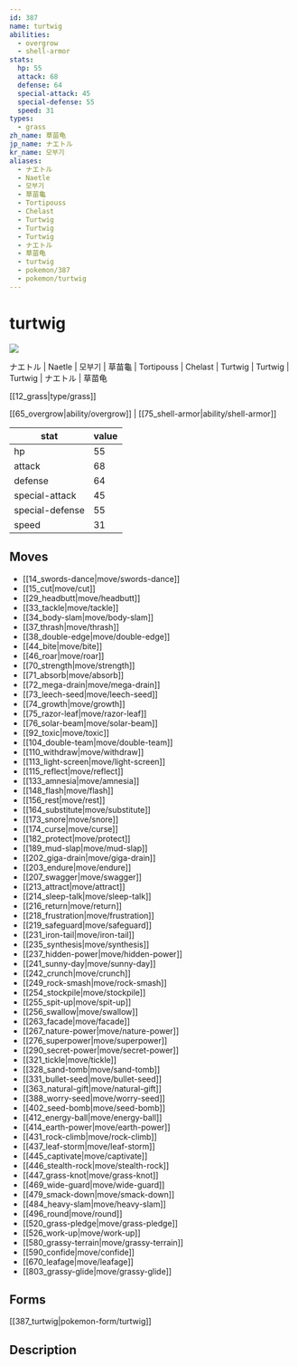 ```yaml
---
id: 387
name: turtwig
abilities:
  - overgrow
  - shell-armor
stats:
  hp: 55
  attack: 68
  defense: 64
  special-attack: 45
  special-defense: 55
  speed: 31
types:
  - grass
zh_name: 草苗龟
jp_name: ナエトル
kr_name: 모부기
aliases:
  - ナエトル
  - Naetle
  - 모부기
  - 草苗龜
  - Tortipouss
  - Chelast
  - Turtwig
  - Turtwig
  - Turtwig
  - ナエトル
  - 草苗龟
  - turtwig
  - pokemon/387
  - pokemon/turtwig
---
```

# turtwig

![](https://raw.githubusercontent.com/PokeAPI/sprites/master/sprites/pokemon/387.png)

ナエトル | Naetle | 모부기 | 草苗龜 | Tortipouss | Chelast | Turtwig | Turtwig | Turtwig | ナエトル | 草苗龟

[[12_grass|type/grass]]

[[65_overgrow|ability/overgrow]] | [[75_shell-armor|ability/shell-armor]]

|stat|value|
|---|---|
|hp|55|
|attack|68|
|defense|64|
|special-attack|45|
|special-defense|55|
|speed|31|


## Moves

- [[14_swords-dance|move/swords-dance]]
- [[15_cut|move/cut]]
- [[29_headbutt|move/headbutt]]
- [[33_tackle|move/tackle]]
- [[34_body-slam|move/body-slam]]
- [[37_thrash|move/thrash]]
- [[38_double-edge|move/double-edge]]
- [[44_bite|move/bite]]
- [[46_roar|move/roar]]
- [[70_strength|move/strength]]
- [[71_absorb|move/absorb]]
- [[72_mega-drain|move/mega-drain]]
- [[73_leech-seed|move/leech-seed]]
- [[74_growth|move/growth]]
- [[75_razor-leaf|move/razor-leaf]]
- [[76_solar-beam|move/solar-beam]]
- [[92_toxic|move/toxic]]
- [[104_double-team|move/double-team]]
- [[110_withdraw|move/withdraw]]
- [[113_light-screen|move/light-screen]]
- [[115_reflect|move/reflect]]
- [[133_amnesia|move/amnesia]]
- [[148_flash|move/flash]]
- [[156_rest|move/rest]]
- [[164_substitute|move/substitute]]
- [[173_snore|move/snore]]
- [[174_curse|move/curse]]
- [[182_protect|move/protect]]
- [[189_mud-slap|move/mud-slap]]
- [[202_giga-drain|move/giga-drain]]
- [[203_endure|move/endure]]
- [[207_swagger|move/swagger]]
- [[213_attract|move/attract]]
- [[214_sleep-talk|move/sleep-talk]]
- [[216_return|move/return]]
- [[218_frustration|move/frustration]]
- [[219_safeguard|move/safeguard]]
- [[231_iron-tail|move/iron-tail]]
- [[235_synthesis|move/synthesis]]
- [[237_hidden-power|move/hidden-power]]
- [[241_sunny-day|move/sunny-day]]
- [[242_crunch|move/crunch]]
- [[249_rock-smash|move/rock-smash]]
- [[254_stockpile|move/stockpile]]
- [[255_spit-up|move/spit-up]]
- [[256_swallow|move/swallow]]
- [[263_facade|move/facade]]
- [[267_nature-power|move/nature-power]]
- [[276_superpower|move/superpower]]
- [[290_secret-power|move/secret-power]]
- [[321_tickle|move/tickle]]
- [[328_sand-tomb|move/sand-tomb]]
- [[331_bullet-seed|move/bullet-seed]]
- [[363_natural-gift|move/natural-gift]]
- [[388_worry-seed|move/worry-seed]]
- [[402_seed-bomb|move/seed-bomb]]
- [[412_energy-ball|move/energy-ball]]
- [[414_earth-power|move/earth-power]]
- [[431_rock-climb|move/rock-climb]]
- [[437_leaf-storm|move/leaf-storm]]
- [[445_captivate|move/captivate]]
- [[446_stealth-rock|move/stealth-rock]]
- [[447_grass-knot|move/grass-knot]]
- [[469_wide-guard|move/wide-guard]]
- [[479_smack-down|move/smack-down]]
- [[484_heavy-slam|move/heavy-slam]]
- [[496_round|move/round]]
- [[520_grass-pledge|move/grass-pledge]]
- [[526_work-up|move/work-up]]
- [[580_grassy-terrain|move/grassy-terrain]]
- [[590_confide|move/confide]]
- [[670_leafage|move/leafage]]
- [[803_grassy-glide|move/grassy-glide]]

## Forms



[[387_turtwig|pokemon-form/turtwig]]

## Description



